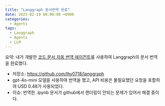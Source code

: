 ```yaml
---
title: "Langgraph 문서번역 완료"
date: 2025-02-19 00:00:00 +0900
categories:
  - Agents
tags:
  - Langgraph
  - Agents
  - LLM
---
```


요약: 내가 개발한 [코드 문서 자동 번역 에이전트](https://lhy0718.github.io/agents/Langgraph-Docs-translator/)를 사용하여 Langgraph의 문서 번역을 완료했다.

- 저장소: https://github.com/lhy0718/langgraph
- gpt-4o-mini 모델을 사용하여 번역을 했고, API 비용은 불필요했던 요청을 포함하여 USD 0.48가 사용되었다.
- 이슈: 번역한 .ipynb 문서가 github에서 랜더링이 안되는 문제가 있어서 해결 중이다.
